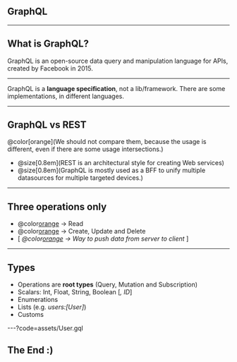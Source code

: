 
## GraphQL

---

## What is GraphQL?

GraphQL is an open-source data query and manipulation language for APIs, created by Facebook in 2015.

---

GraphQL is a **language specification**, not a lib/framework. There are some implementations, in different languages.

---

## GraphQL vs REST

@color[orange](We should not compare them, because the usage is different, even if there are some usage intersections.)

* @size[0.8em](REST is an architectural style for creating Web services)
* @size[0.8em](GraphQL is mostly used as a BFF to unify multiple datasources for multiple targeted devices.)

---

## Three operations only

* @color[orange](Query) -> Read
* @color[orange](Mutation) -> Create, Update and Delete
* [ _@color[orange](Subscription) -> Way to push data from server to client_ ]

---

## Types

* Operations are **root types** (Query, Mutation and Subscription)
* Scalars: Int, Float, String, Boolean [_, ID_]
* Enumerations
* Lists (e.g. _users:[User]_)
* Customs

---?code=assets/User.gql

## The End :)
